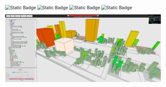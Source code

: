 ![Static Badge](https://img.shields.io/badge/ThreeJS-green)
![Static Badge](https://img.shields.io/badge/ViteJs-blue)
![Static Badge](https://img.shields.io/badge/Express-orange)
![Static Badge](https://img.shields.io/badge/bin_pack-red)

<img src=".%2Fresources%2Fdoc%2FScreenshot1.png" width="1000">